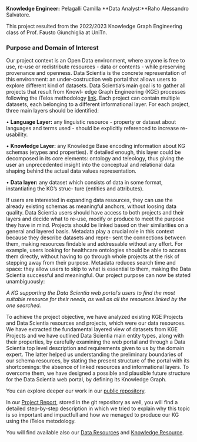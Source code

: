**Knowledge Engineer:** Pelagalli Camilla
**Data Analyst:**Raho Alessandro Salvatore.

This project resulted from the 2022/2023 Knowledge Graph Engineering class of Prof. Fausto Giunchiglia at UniTn. 

### Purpose and Domain of Interest
Our project context is an Open Data environment, where anyone is free to use, re-use or
redistribute resources - data or contents - while preserving provenance and openness.
Data Scientia is the concrete representation of this environment: an under-costruction
web portal that allows users to explore different kind of datasets.
Data Scientia’s main goal is to gather all projects that result from Knowl-
edge Graph Engineering (KGE) processes following the iTelos methodology
[link](https://doi.org/10.48550/arxiv.2105.09418). Each project can contain multiple datasets,
each belonging to a different informational layer. For each project, three main layers should be
identified:

• **Language Layer:** any linguistic resource - property or dataset about languages and terms
used - should be explicitly referenced to increase re-usability.

• **Knowledge Layer:** any Knowledge Base encoding information about KG schemas (etypes
and properties). If detailed enough, this layer could be decomposed in its core elements:
ontology and teleology, thus giving the user an unprecedented insight into the conceptual
and relational data shaping behind the actual data values representation.

• **Data layer:** any dataset which consists of data in some format, instantiating the KG’s struc-
ture (entities and attributes).

If users are interested in expanding data resources, they can
use the already existing schemas as meaningful anchors, without loosing data quality.
Data Scientia users should have access to both projects and their layers and decide what to
re-use, modify or produce to meet the purpose they have in mind. Projects should be linked
based on their similarities on a general and layered basis.
Metadata play a crucial role in this context because they describe datasets and repre-
sent the connections between them, making resources findable and addressable without any
effort. For example, users looking for healthcare ontologies should be able to access them
directly, without having to go through whole projects at the risk of stepping away from their
purpose. Metadata reduces search time and space: they allow users to skip to what is essential
to them, making the Data Scientia successful and meaningful.
Our project purpose can now be stated unambiguously:

*A KG supporting the Data Scientia web portal’s users to find the most suitable resource
for their needs, as well as all the resources linked by the one searched.*

To achieve the project objective, we have analyzed existing KGE Projects and Data Scientia resources and projects, which were our data resources. We have extracted the
fundamental layered view of datasets from KGE Projects and we have outlined Data Scientia main entity types, along with their properties, by carefully examining the web portal and through
a Data Scientia top level description and requirements given to us by the domain expert. The
latter helped us understanding the preliminary boundaries of our schema resources, by stating
the present structure of the portal with its shortcomings: the absence of linked resources and
informational layers. To overcome them, we have designed a possible and plausible future
structure for the Data Scientia web portal, by defining its Knowledge Graph.

You can explore deeper our work in our [public repository](https://github.com/AleRaho/KGE-2022-Metadata-Project).

In our [Project Report](https://github.com/AleRaho/KGE-2022-Metadata-Project/tree/main/Documentation), stored in the git repository as well, you will find a detailed step-by-step description in which we tried to explain why this topic is so important and impactfull and how we menaged to produce our KG using the iTelos metodology.

You will find available also our [Data Resources](https://github.com/AleRaho/KGE-2022-Metadata-Project/tree/main/Datasets/Inception/Tables) and [Knowledge Resource](https://github.com/AleRaho/KGE-2022-Metadata-Project/tree/main/Datasets/Formal%20Modeling).
